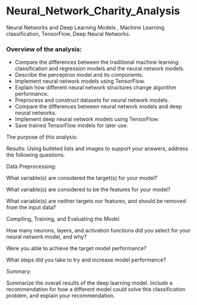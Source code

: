 # Neural_Network_Charity_Analysis

Neural Networks and Deep Learning Models , Machine Learning classification, TensorFlow, Deep Neural Networks.

### Overview of the analysis:

- Compare the differences between the traditional machine learning classification and regression models and the neural network models.
- Describe the perceptron model and its components.
- Implement neural network models using TensorFlow.
- Explain how different neural network structures change algorithm performance.
- Preprocess and construct datasets for neural network models.
- Compare the differences between neural network models and deep neural networks.
- Implement deep neural network models using TensorFlow.
- Save trained TensorFlow models for later use.

The purpose of this analysis:


Results: Using bulleted lists and images to support your answers, address the following questions.

Data Preprocessing:

What variable(s) are considered the target(s) for your model?

What variable(s) are considered to be the features for your model?

What variable(s) are neither targets nor features, and should be removed from the input data?

Compiling, Training, and Evaluating the Model

How many neurons, layers, and activation functions did you select for your neural network model, and why?

Were you able to achieve the target model performance?

What steps did you take to try and increase model performance?

Summary: 

Summarize the overall results of the deep learning model. Include a recommendation for how a different model could solve this classification problem, and explain your recommendation.
